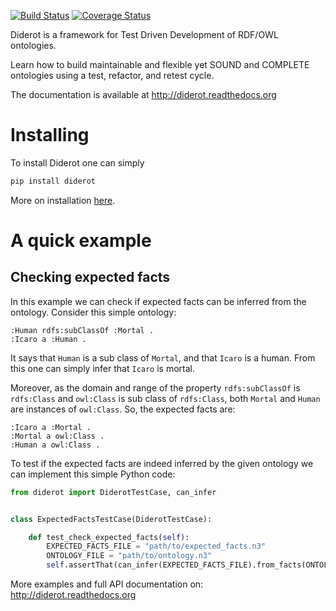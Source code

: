 [![Build Status](https://secure.travis-ci.org/icaromedeiros/diderot.png)](http://travis-ci.org/icaromedeiros/diderot)
[![Coverage Status](https://coveralls.io/repos/icaromedeiros/diderot/badge.png?branch=master)](https://coveralls.io/r/icaromedeiros/diderot?branch=master)

Diderot is a framework for Test Driven Development of RDF/OWL ontologies.

Learn how to build maintainable and flexible yet SOUND and COMPLETE ontologies using a test, refactor, and retest cycle.

The documentation is available at http://diderot.readthedocs.org

Installing
==========

To install Diderot one can simply

```zsh
pip install diderot
```

More on installation [here](https://diderot.readthedocs.org/en/latest/installation.html).

A quick example
=================

Checking expected facts
-----------------------

In this example we can check if expected facts can be inferred from the ontology. Consider this simple ontology:

```
:Human rdfs:subClassOf :Mortal .
:Icaro a :Human .
```

It says that ``Human`` is a sub class of ``Mortal``, and that ``Icaro`` is a human.
From this one can simply infer that ``Icaro`` is mortal.

Moreover, as the domain and range of the property ``rdfs:subClassOf`` is ``rdfs:Class`` and ``owl:Class`` is sub class of ``rdfs:Class``, both ``Mortal`` and ``Human`` are instances of ``owl:Class``. So, the expected facts are:

```
:Icaro a :Mortal .
:Mortal a owl:Class .
:Human a owl:Class .
```

To test if the expected facts are indeed inferred by the given ontology we can implement this simple Python code:

```python
from diderot import DiderotTestCase, can_infer


class ExpectedFactsTestCase(DiderotTestCase):

    def test_check_expected_facts(self):
        EXPECTED_FACTS_FILE = "path/to/expected_facts.n3"
        ONTOLOGY_FILE = "path/to/ontology.n3"
        self.assertThat(can_infer(EXPECTED_FACTS_FILE).from_facts(ONTOLOGY_FILE))
```

More examples and full API documentation on: http://diderot.readthedocs.org
